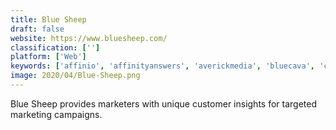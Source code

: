 ```yaml
---
title: Blue Sheep
draft: false 
website: https://www.bluesheep.com/
classification: ['']
platform: ['Web']
keywords: ['affinio', 'affinityanswers', 'averickmedia', 'bluecava', 'celebrus', 'gigya', 'glimpzit', 'jebbit', 'seevibes', 'sitefinity_digital_experience_cloud', 'synthesio', 'talkwalker', 'tracx', 'trialfire', 'viafoura', 'wayin']
image: 2020/04/Blue-Sheep.png
---
```

Blue Sheep provides marketers with unique customer insights for targeted marketing campaigns.